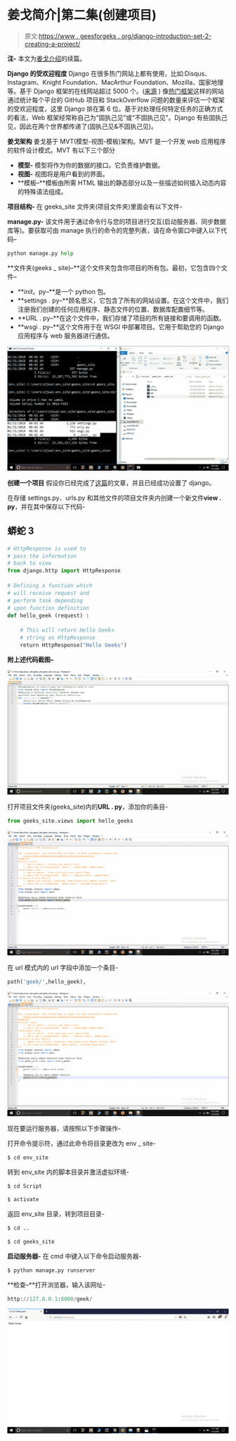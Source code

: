 # 姜戈简介|第二集(创建项目)

> 原文:[https://www . geesforgeks . org/django-introduction-set-2-creating-a-project/](https://www.geeksforgeeks.org/django-introduction-set-2-creating-a-project/)

**注-** 本文为[姜戈介绍](https://www.geeksforgeeks.org/django-introduction-and-installation/)的续篇。

**Django 的受欢迎程度**
Django 在很多热门网站上都有使用，比如:Disqus、Instagram、Knight Foundation、MacArthur Foundation、Mozilla、国家地理等。基于 Django 框架的在线网站超过 5000 个。([来源](https://www.djangosites.org/) )
像[热门框架](http://hotframeworks.com/)这样的网站通过统计每个平台的 GitHub 项目和 StackOverflow 问题的数量来评估一个框架的受欢迎程度，这里 Django 排在第 6 位。基于对处理任何特定任务的正确方式的看法，Web 框架经常称自己为“固执己见”或“不固执己见”。Django 有些固执己见，因此在两个世界都传递了(固执己见&不固执己见)。

**姜戈架构**
姜戈基于 MVT(模型-视图-模板)架构。MVT 是一个开发 web 应用程序的软件设计模式。MVT 有以下三个部分

*   **模型-** 模型将作为你的数据的接口。它负责维护数据。
*   **视图-** 视图将是用户看到的界面。
*   **模板–**模板由所需 HTML 输出的静态部分以及一些描述如何插入动态内容的特殊语法组成。

**项目结构-** 在 geeks_site 文件夹(项目文件夹)里面会有以下文件-

**manage.py-** 该文件用于通过命令行与您的项目进行交互(启动服务器、同步数据库等)。要获取可由 manage 执行的命令的完整列表，请在命令窗口中键入以下代码–

```py
python manage.py help
```

**文件夹(geeks _ site)–**这个文件夹包含你项目的所有包。最初，它包含四个文件–

*   **_init_。py–**是一个 python 包。
*   **settings . py–**顾名思义，它包含了所有的网站设置。在这个文件中，我们注册我们创建的任何应用程序、静态文件的位置、数据库配置细节等。
*   **URL . py–**在这个文件中，我们存储了项目的所有链接和要调用的函数。
*   **wsgi . py–**这个文件用于在 WSGI 中部署项目。它用于帮助您的 Django 应用程序与 web 服务器进行通信。

![](img/5c8101b6d5497193d3ffc49ee026abc1.png)

**创建一个项目**
假设你已经完成了[这篇](https://www.geeksforgeeks.org/django-introduction-and-installation/)的文章，并且已经成功设置了 django。

在存储 settings.py、urls.py 和其他文件的项目文件夹内创建一个新文件**view . py**，并在其中保存以下代码-

## 蟒蛇 3

```py
# HttpResponse is used to
# pass the information
# back to view
from django.http import HttpResponse

# Defining a function which
# will receive request and
# perform task depending
# upon function definition
def hello_geek (request) :

    # This will return Hello Geeks
    # string as HttpResponse
    return HttpResponse("Hello Geeks")
```

**附上述代码截图–**

![](img/e094f22e3e1da35ab90f20a3c480c48c.png)

打开项目文件夹(geeks_site)内的**URL . py**，添加你的条目-

```py
from geeks_site.views import hello_geeks
```

![](img/ab4666467722d635dfc88ea2d750be1e.png)

在 url 模式内的 url 字段中添加一个条目-

```py
path('geek/',hello_geek),
```

![](img/bba10e18af6dd0f9068c320e20248823.png)

现在要运行服务器，请按照以下步骤操作-

打开命令提示符，通过此命令将目录更改为 env _ site-

```py
$ cd env_site
```

转到 env_site 内的脚本目录并激活虚拟环境-

```py
$ cd Script
```

```py
$ activate
```

返回 env_site 目录，转到项目目录-

```py
$ cd ..
```

```py
$ cd geeks_site
```

**启动服务器-** 在 cmd 中键入以下命令启动服务器-

```py
$ python manage.py runserver
```

**检查–**打开浏览器，输入该网址-

```py
http://127.0.0.1:8000/geek/
```

![](img/59447f23d8e293c65ce51d2a57c808e8.png)